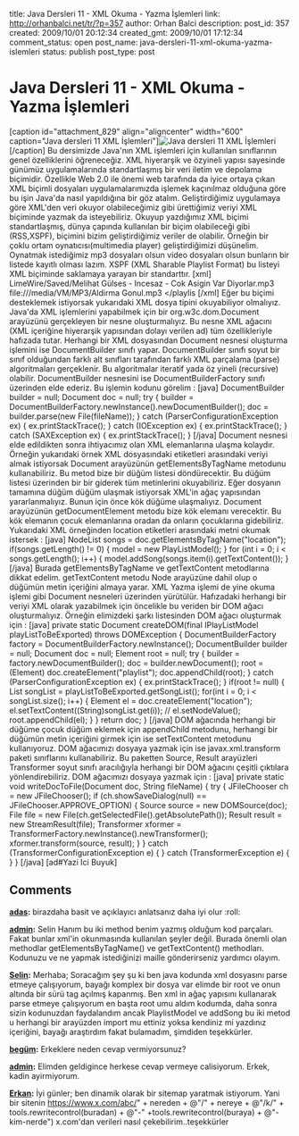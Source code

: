 title: Java Dersleri 11 - XML Okuma - Yazma İşlemleri 
link: http://orhanbalci.net/tr/?p=357
author: Orhan Balci
description: 
post_id: 357
created: 2009/10/01 20:12:34
created_gmt: 2009/10/01 17:12:34
comment_status: open
post_name: java-dersleri-11-xml-okuma-yazma-islemleri
status: publish
post_type: post

# Java Dersleri 11 - XML Okuma - Yazma İşlemleri 

[caption id="attachment_829" align="aligncenter" width="600" caption="Java dersleri 11 XML İşlemleri"]![Java dersleri 11 XML İşlemleri](/wp-content/uploads/java_banner_11.png)[/caption] Bu dersimizde Java'nın XML işlemleri için kullanılan sınıflarının genel özelliklerini öğreneceğiz. XML hiyerarşik ve özyineli yapısı sayesinde günümüz uygulamalarında standartlaşmış bir veri iletim ve depolama biçimidir. Özellikle Web 2.0 ile önemi web tarafında da iyice ortaya çıkan XML biçimli dosyaları uygulamalarımızda işlemek kaçınılmaz olduğuna göre bu işin Java'da nasıl yapıldığına bir göz atalım. Geliştirdiğimiz uygulamaya göre XML'den veri okuyor olabileceğimiz gibi ürettiğimiz veriyi XML biçiminde yazmak da isteyebiliriz. Okuyup yazdığımız XML biçimi standartlaşmış, dünya çapında kullanılan bir biçim olabileceği gibi (RSS,XSPF), biçimini bizim geliştirdiğimiz veriler de olabilir. Örneğin bir çoklu ortam oynatıcısı(multimedia player) geliştirdiğimizi düşünelim. Oynatmak istediğimiz mp3 dosyaları olsun video dosyaları olsun bunların bir listede kayıtlı olması lazım. XSPF (XML Sharable Playlist Format) bu listeyi XML biçiminde saklamaya yarayan bir standarttır.  [xml] <?xml version="1.0" encoding="UTF-8"?> <playlist version="1" xmlns="http://xspf.org/ns/0/"> <trackList> <track> <location>LimeWire/Saved/Melihat Gülses - Incesaz - Cok Asigin Var Diyorlar.mp3</location> </track> <track> <location>file:///media/VM/MP3/Aldirma Gonul.mp3</location> </track> </trackList> </playlis [/xml] Eğer bu biçimi desteklemek istiyorsak yukarıdaki XML dosya tipini okuyabiliyor olmalıyız. Java'da XML işlemlerini yapabilmek için bir org.w3c.dom.Document arayüzünü gerçekleyen bir nesne oluşturmalıyız. Bu nesne XML ağacını (XML içeriğine hiyerarşik yapısından dolayı verilen ad) tüm özellikleriyle hafızada tutar. Herhangi bir XML dosyasından Document nesnesi oluşturma işlemini ise DocumentBuilder sınıfı yapar. DocumentBuilder sınıfı soyut bir sınıf olduğundan farklı alt sınıfları tarafından farklı XML parçalama (parse) algoritmaları gerçeklenir. Bu algoritmalar iteratif yada öz yineli (recursive) olabilir. DocumentBuilder nesnesini ise DocumentBuilderFactory sınıfı üzerinden elde ederiz. Bu işlemin kodunu görelim : [java] DocumentBuilder builder = null; Document doc = null; try { builder = DocumentBuilderFactory.newInstance().newDocumentBuilder(); doc = builder.parse(new File(fileName)); } catch (ParserConfigurationException ex) { ex.printStackTrace(); } catch (IOException ex) { ex.printStackTrace(); } catch (SAXException ex) { ex.printStackTrace(); } [/java] Document nesnesi elde edildikten sonra ihtiyacımız olan XML elemanlarına ulaşma kolaydır. Örneğin yukarıdaki örnek XML dosyasındaki  etiketleri arasındaki veriyi almak istiyorsak Document arayüzünün getElementsByTagName metodunu kullanabiliriz. Bu metod bize bir düğüm listesi döndürecektir. Bu düğüm listesi üzerinden bir bir giderek tüm  metinlerini okuyabiliriz. Eğer dosyanın tamamına düğüm düğüm ulaşmak istiyorsak XML'in ağaç yapısından yararlanmalıyız. Bunun için önce kök düğüme ulaşmalıyız. Document arayüzünün getDocumentElement metodu bize kök elemanı verecektir. Bu kök elemanın çocuk elemanlarına oradan da onların çocuklarına gidebiliriz. Yukarıdaki XML örneğinden location etiketleri arasındaki metni okumak istersek : [java] NodeList songs = doc.getElementsByTagName("location"); if(songs.getLength() != 0) { model = new PlayListModel(); } for (int i = 0; i < songs.getLength(); i++) { model.addSong(songs.item(i).getTextContent()); } [/java] Burada getElementsByTagName ve getTextContent metodlarına dikkat edelim. getTextContent metodu Node arayüzüne dahil olup o düğümün metin içeriğini almaya yarar. XML Yazma işlemi de yine okuma işlemi gibi Document nesneleri üzerinden yürütülür. Hafızadaki herhangi bir veriyi XML olarak yazabilmek için öncelikle bu veriden bir DOM ağacı oluşturmalıyız. Örneğin elimizdeki şarkı listesinden DOM ağacı oluşturmak için : [java] private static Document createDOM(final IPlayListModel playListToBeExported) throws DOMException { DocumentBuilderFactory factory = DocumentBuilderFactory.newInstance(); DocumentBuilder builder = null; Document doc = null; Element root = null; try { builder = factory.newDocumentBuilder(); doc = builder.newDocument(); root = (Element) doc.createElement("playlist"); doc.appendChild(root); } catch (ParserConfigurationException ex) { ex.printStackTrace(); } if(root != null) { List songList = playListToBeExported.getSongList(); for(int i = 0; i < songList.size(); i++) { Element el = doc.createElement("location"); el.setTextContent((String)songList.get(i)); // el.setNodeValue(); root.appendChild(el); } } return doc; } [/java] DOM ağacında herhangi bir düğüme çocuk düğüm eklemek için appendChild metodunu, herhangi bir düğümün metin içeriğini girmek için ise setTextContent metodunu kullanıyoruz. DOM ağacımızı dosyaya yazmak için ise javax.xml.transform paketi sınıflarını kullanabiliriz. Bu paketten Source, Result arayüzleri Transformer soyut sınıfı aracılığıyla herhangi bir DOM ağacını çeşitli çıktılara yönlendirebiliriz. DOM ağacımızı dosyaya yazmak için : [java] private static void writeDocToFile(Document doc, String fileName) { try { JFileChooser ch = new JFileChooser(); if (ch.showSaveDialog(null) == JFileChooser.APPROVE_OPTION) { Source source = new DOMSource(doc); File file = new File(ch.getSelectedFile().getAbsolutePath()); Result result = new StreamResult(file); Transformer xformer = TransformerFactory.newInstance().newTransformer(); xformer.transform(source, result); } } catch (TransformerConfigurationException e) { } catch (TransformerException e) { } } [/java] [ad#Yazi Ici Buyuk]

## Comments

**[adas](#7487 "2013-01-06 12:01:45"):** birazdaha basit ve açıklayıcı anlatsanız daha iyi olur :roll:

**[admin](#9933 "2013-09-06 17:29:32"):** Selin Hanım bu iki method benim yazmış olduğum kod parçaları. Fakat bunlar xml'in okunmasında kullanılan şeyler değil. Burada önemli olan methodlar getElementsByTagName() ve getTextContent() methodları. Kodunuzu ve ne yapmak istediğinizi maille gönderirseniz yardımcı olayım.

**[Selin](#9911 "2013-08-28 10:35:10"):** Merhaba; Soracağım şey şu ki ben java kodunda xml dosyasını parse etmeye çalışıyorum, bayağı komplex bir dosya var elimde bir root ve onun altında bir sürü tag açılmış kapanmış. Ben xml in ağaç yapısını kullanarak parse etmeye çalışıyorum en başta root umu aldım kodumda, daha sonra sizin kodunuzdan faydalandım ancak PlaylistModel ve addSong bu iki metod u herhangi bir arayüzden import mu ettiniz yoksa kendiniz mi yazdınız içeriğini, bayağı araştırdım fakat bulamadım, şimdiden teşekkürler.

**[begüm](#33410 "2014-08-06 18:16:52"):** Erkeklere neden cevap vermiyorsunuz?

**[admin](#33418 "2014-08-10 20:37:17"):** Elimden geldigince herkese cevap vermeye calisiyorum. Erkek, kadin ayirmiyorum.

**[Erkan](#48869 "2015-07-03 00:29:10"):** İyi günler; ben dinamik olarak bir sitemap yaratmak istiyorum. Yani bir sitenin https://www.x.com/abc/" + nereden + @"/" + nereye + @"/k/" + tools.rewritecontrol(buradan) + @"-" +tools.rewritecontrol(buraya) + @"-kim-nerde") x.com'dan verileri nasıl çekebilirim..teşekkürler

